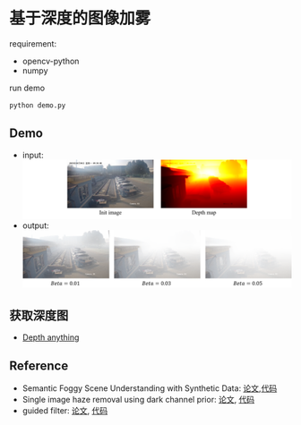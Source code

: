 # 基于深度的图像加雾

requirement:
* opencv-python
* numpy
  
run demo
```cmd
python demo.py
```

## Demo

* input:
![alt](./image/input.png 'input')
* output:
![alt](./image/result.png 'result')

## 获取深度图
* [Depth anything](https://github.com/LiheYoung/Depth-Anything)

## Reference

* Semantic Foggy Scene Understanding with Synthetic Data: [论文](https://github.com/sakaridis/fog_simulation-SFSU_synthetic),[代码](https://arxiv.org/abs/1708.07819)
* Single image haze removal using dark channel prior: [论文](https://ieeexplore.ieee.org/document/5206515), [代码](https://github.com/Kiumb1223/DefogAlgorithm_DarkChannelPrior)
* guided filter: [论文](https://people.csail.mit.edu/kaiming/publications/eccv10guidedfilter.pdf), [代码](https://github.com/swehrwein/python-guided-filter)
